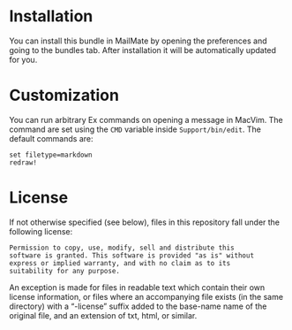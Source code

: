 # Installation

You can install this bundle in MailMate by opening the preferences and going to the bundles tab. After installation it will be automatically updated for you.

# Customization

You can run arbitrary Ex commands on opening a message in MacVim.
The command are set using the `CMD` variable inside `Support/bin/edit`.
The default commands are:

```
set filetype=markdown
redraw!
```

# License

If not otherwise specified (see below), files in this repository fall under the following license:

	Permission to copy, use, modify, sell and distribute this
	software is granted. This software is provided "as is" without
	express or implied warranty, and with no claim as to its
	suitability for any purpose.

An exception is made for files in readable text which contain their own license information, or files where an accompanying file exists (in the same directory) with a “-license” suffix added to the base-name name of the original file, and an extension of txt, html, or similar.

